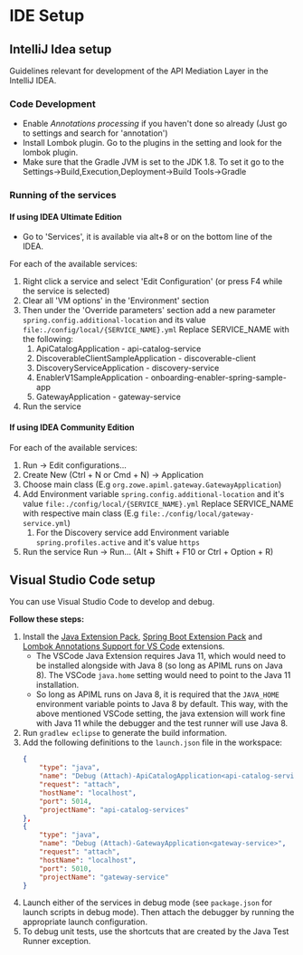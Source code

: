 # IDE Setup

## IntelliJ Idea setup

Guidelines relevant for development of the API Mediation Layer in the IntelliJ IDEA. 

### Code Development

- Enable _Annotations processing_ if you haven't done so already (Just go to settings and search for 'annotation')
- Install Lombok plugin. Go to the plugins in the setting and look for the lombok plugin. 
- Make sure that the Gradle JVM is set to the JDK 1.8. To set it go to the Settings->Build,Execution,Deployment->Build Tools->Gradle

### Running of the services

#### If using IDEA Ultimate Edition
- Go to 'Services', it is available via alt+8 or on the bottom line of the IDEA.

For each of the available services:

1. Right click a service and select 'Edit Configuration' (or press F4 while the service is selected)
2. Clear all 'VM options' in the 'Environment' section
3. Then under the 'Override parameters' section add a new parameter `spring.config.additional-location` and its value `file:./config/local/{SERVICE_NAME}.yml` Replace SERVICE_NAME with the following:  
    1. ApiCatalogApplication - api-catalog-service
    2. DiscoverableClientSampleApplication - discoverable-client
    3. DiscoveryServiceApplication - discovery-service
    4. EnablerV1SampleApplication - onboarding-enabler-spring-sample-app
    5. GatewayApplication - gateway-service
4. Run the service

#### If using IDEA Community Edition

For each of the available services:

1. Run -> Edit configurations...
2. Create New (Ctrl + N or Cmd + N) -> Application
3. Choose main class (E.g `org.zowe.apiml.gateway.GatewayApplication`)
4. Add Environment variable `spring.config.additional-location` and it's value `file:./config/local/{SERVICE_NAME}.yml` Replace SERVICE_NAME with respective main class (E.g `file:./config/local/gateway-service.yml`)
    1. For the Discovery service add Environment variable `spring.profiles.active` and it's value `https`
5. Run the service Run -> Run... (Alt + Shift + F10 or Ctrl + Option + R)

## Visual Studio Code setup

You can use Visual Studio Code to develop and debug.

**Follow these steps:**

1. Install the [Java Extension Pack](https://marketplace.visualstudio.com/items?itemName=vscjava.vscode-java-pack), [Spring Boot Extension Pack](https://marketplace.visualstudio.com/items?itemName=Pivotal.vscode-boot-dev-pack) and [Lombok Annotations Support for VS Code](https://marketplace.visualstudio.com/items?itemName=GabrielBB.vscode-lombok) extensions.
    * The VSCode Java Extension requires Java 11, which would need to be installed alongside with Java 8 (so long as APIML runs on Java 8). The VSCode `java.home` setting would need to point to the Java 11 installation.
    * So long as APIML runs on Java 8, it is required that the `JAVA_HOME` environment variable points to Java 8 by default. This way, with the above mentioned VSCode setting, the java extension will work fine with Java 11 while the debugger and the test runner will use Java 8.
2. Run `gradlew eclipse` to generate the build information.
3. Add the following definitions to the `launch.json` file in the workspace:
    ```json
    {
        "type": "java",
        "name": "Debug (Attach)-ApiCatalogApplication<api-catalog-services>",
        "request": "attach",
        "hostName": "localhost",
        "port": 5014,
        "projectName": "api-catalog-services"
    },
    {
        "type": "java",
        "name": "Debug (Attach)-GatewayApplication<gateway-service>",
        "request": "attach",
        "hostName": "localhost",
        "port": 5010,
        "projectName": "gateway-service"
    }
    ```
4. Launch either of the services in debug mode (see `package.json` for launch scripts in debug mode). Then attach the debugger by running the appropriate launch configuration.
5. To debug unit tests, use the shortcuts that are created by the Java Test Runner exception.
